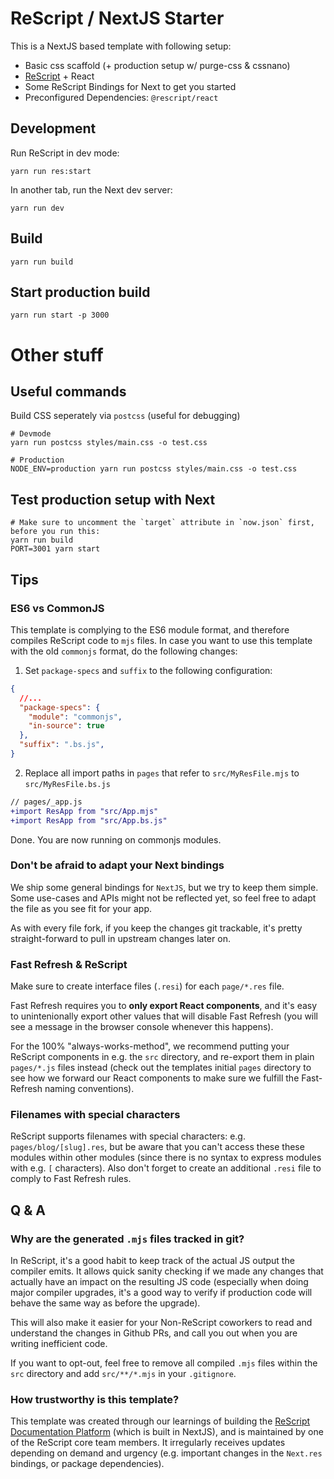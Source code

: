 # ReScript / NextJS Starter

This is a NextJS based template with following setup:

- Basic css scaffold (+ production setup w/ purge-css & cssnano)
- [ReScript](https://rescript-lang.org) + React
- Some ReScript Bindings for Next to get you started
- Preconfigured Dependencies: `@rescript/react`

## Development

Run ReScript in dev mode:

```
yarn run res:start
```

In another tab, run the Next dev server:

```
yarn run dev
```

## Build

```
yarn run build
```

## Start production build
```
yarn run start -p 3000
```

# Other stuff

## Useful commands

Build CSS seperately via `postcss` (useful for debugging)

```
# Devmode
yarn run postcss styles/main.css -o test.css

# Production
NODE_ENV=production yarn run postcss styles/main.css -o test.css
```

## Test production setup with Next

```
# Make sure to uncomment the `target` attribute in `now.json` first, before you run this:
yarn run build
PORT=3001 yarn start
```

## Tips

### ES6 vs CommonJS

This template is complying to the ES6 module format, and therefore compiles ReScript code to `mjs` files. In case you want to use this template with the old `commonjs` format, do the following changes:

1) Set `package-specs` and `suffix` to the following configuration:

```json
{
  //...
  "package-specs": {
    "module": "commonjs",
    "in-source": true
  },
  "suffix": ".bs.js",
}
```

2) Replace all import paths in `pages` that refer to `src/MyResFile.mjs` to `src/MyResFile.bs.js`

```diff
// pages/_app.js
+import ResApp from "src/App.mjs"
+import ResApp from "src/App.bs.js"
```

Done. You are now running on commonjs modules.

### Don't be afraid to adapt your Next bindings

We ship some general bindings for `NextJS`, but we try to keep them simple. Some use-cases and APIs might not be reflected yet, so feel free to adapt the file as you see fit for your app.

As with every file fork, if you keep the changes git trackable, it's pretty straight-forward to pull in upstream changes later on.

### Fast Refresh & ReScript

Make sure to create interface files (`.resi`) for each `page/*.res` file.

Fast Refresh requires you to **only export React components**, and it's easy to unintenionally export other values that will disable Fast Refresh (you will see a message in the browser console whenever this happens).

For the 100% "always-works-method", we recommend putting your ReScript components in e.g. the `src` directory, and re-export them in plain `pages/*.js` files instead (check out the templates initial `pages` directory to see how we forward our React components to make sure we fulfill the Fast-Refresh naming conventions).

### Filenames with special characters

ReScript supports filenames with special characters: e.g. `pages/blog/[slug].res`, but be aware that you can't access these these modules within other modules (since there is no syntax to express modules with e.g. `[` characters). Also don't forget to create an additional `.resi` file to comply to Fast Refresh rules.

## Q & A

### Why are the generated `.mjs` files tracked in git?

In ReScript, it's a good habit to keep track of the actual JS output the compiler emits. It allows quick sanity checking if we made any changes that actually have an impact on the resulting JS code (especially when doing major compiler upgrades, it's a good way to verify if production code will behave the same way as before the upgrade).

This will also make it easier for your Non-ReScript coworkers to read and understand the changes in Github PRs, and call you out when you are writing inefficient code.

If you want to opt-out, feel free to remove all compiled `.mjs` files within the `src` directory and add `src/**/*.mjs` in your `.gitignore`.

### How trustworthy is this template?

This template was created through our learnings of building the [ReScript Documentation Platform](https://rescript-lang.org) (which is built in NextJS), and is maintained by one of the ReScript core team members. It irregularly receives updates depending on demand and urgency (e.g. important changes in the `Next.res` bindings, or package dependencies).

